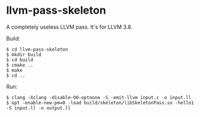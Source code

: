 # llvm-pass-skeleton

A completely useless LLVM pass.
It's for LLVM 3.8.

Build:

    $ cd llvm-pass-skeleton
    $ mkdir build
    $ cd build
    $ cmake ..
    $ make
    $ cd ..

Run:

    $ clang -Xclang -disable-O0-optnone -S -emit-llvm input.c -o input.ll
    $ opt -enable-new-pm=0 -load build/skeleton/libSkeletonPass.so -hello1 -S input.ll -o output.ll

